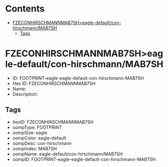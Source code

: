 



Contents
========

* [FZECONHIRSCHMANNMAB7SH>eagle-default/con-hirschmann/MAB7SH](#fzeconhirschmannmab7sheagle-defaultcon-hirschmannmab7sh)
	* [Tags](#tags)

# FZECONHIRSCHMANNMAB7SH>eagle-default/con-hirschmann/MAB7SH

- ID: FOOTPRINT-eagle-eagle-default-con-hirschmann-MAB7SH
- Hex ID: FZECONHIRSCHMANNMAB7SH
- Name: 
- Description: 

## Tags

- hexID: FZECONHIRSCHMANNMAB7SH
- oompType: FOOTPRINT
- oompSize: eagle
- oompColor: eagle-default
- oompDesc: con-hirschmann
- oompIndex: MAB7SH
- oompName: eagle-default/con-hirschmann/MAB7SH
- oompID: FOOTPRINT-eagle-eagle-default-con-hirschmann-MAB7SH
